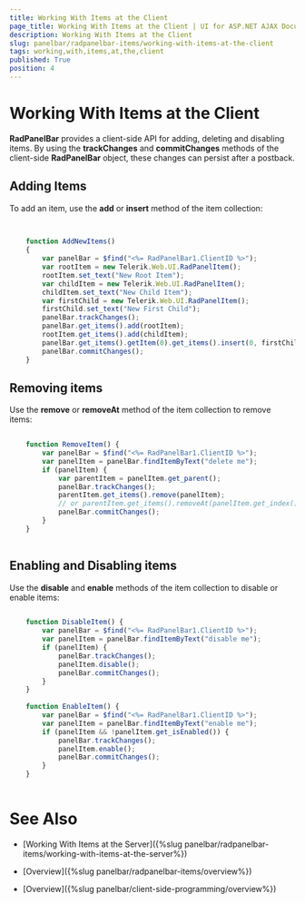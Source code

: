 ```yaml
---
title: Working With Items at the Client
page_title: Working With Items at the Client | UI for ASP.NET AJAX Documentation
description: Working With Items at the Client
slug: panelbar/radpanelbar-items/working-with-items-at-the-client
tags: working,with,items,at,the,client
published: True
position: 4
---
```


# Working With Items at the Client



__RadPanelBar__ provides a client-side API for adding, deleting and disabling items. By using the __trackChanges__ and __commitChanges__ methods of the client-side __RadPanelBar__ object, these changes can persist after a postback.

## Adding Items

To add an item, use the __add__ or __insert__ method of the item collection:

````JavaScript
	     
	
	function AddNewItems()
	{
	    var panelBar = $find("<%= RadPanelBar1.ClientID %>");
	    var rootItem = new Telerik.Web.UI.RadPanelItem();
	    rootItem.set_text("New Root Item");
	    var childItem = new Telerik.Web.UI.RadPanelItem();
	    childItem.set_text("New Child Item");
	    var firstChild = new Telerik.Web.UI.RadPanelItem();
	    firstChild.set_text("New First Child");
	    panelBar.trackChanges();
	    panelBar.get_items().add(rootItem);
	    rootItem.get_items().add(childItem);
	    panelBar.get_items().getItem(0).get_items().insert(0, firstChild);
	    panelBar.commitChanges();      
	}			
````



## Removing items

Use the __remove__ or __removeAt__ method of the item collection to remove items:

````JavaScript
	
	function RemoveItem() {
	    var panelBar = $find("<%= RadPanelBar1.ClientID %>");
	    var panelItem = panelBar.findItemByText("delete me");
	    if (panelItem) {
	        var parentItem = panelItem.get_parent();
	        panelBar.trackChanges();
	        parentItem.get_items().remove(panelItem);
	        // or parentItem.get_items().removeAt(panelItem.get_index());
	        panelBar.commitChanges();
	    }
	}
				
````



## Enabling and Disabling items

Use the __disable__ and __enable__ methods of the item collection to disable or enable items:

````JavaScript
	
	function DisableItem() {
	    var panelBar = $find("<%= RadPanelBar1.ClientID %>");
	    var panelItem = panelBar.findItemByText("disable me");
	    if (panelItem) {
	        panelBar.trackChanges();
	        panelItem.disable();
	        panelBar.commitChanges();
	    }
	}
	
	function EnableItem() {
	    var panelBar = $find("<%= RadPanelBar1.ClientID %>");
	    var panelItem = panelBar.findItemByText("enable me");
	    if (panelItem && !panelItem.get_isEnabled()) {
	        panelBar.trackChanges();
	        panelItem.enable();
	        panelBar.commitChanges();
	    }
	}
				
````



# See Also

 * [Working With Items at the Server]({%slug panelbar/radpanelbar-items/working-with-items-at-the-server%})

 * [Overview]({%slug panelbar/radpanelbar-items/overview%})

 * [Overview]({%slug panelbar/client-side-programming/overview%})
